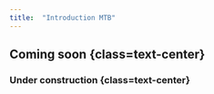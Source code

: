 ```yaml
---
title:  "Introduction MTB"
---
```



## Coming soon {class=text-center}
### Under construction {class=text-center}